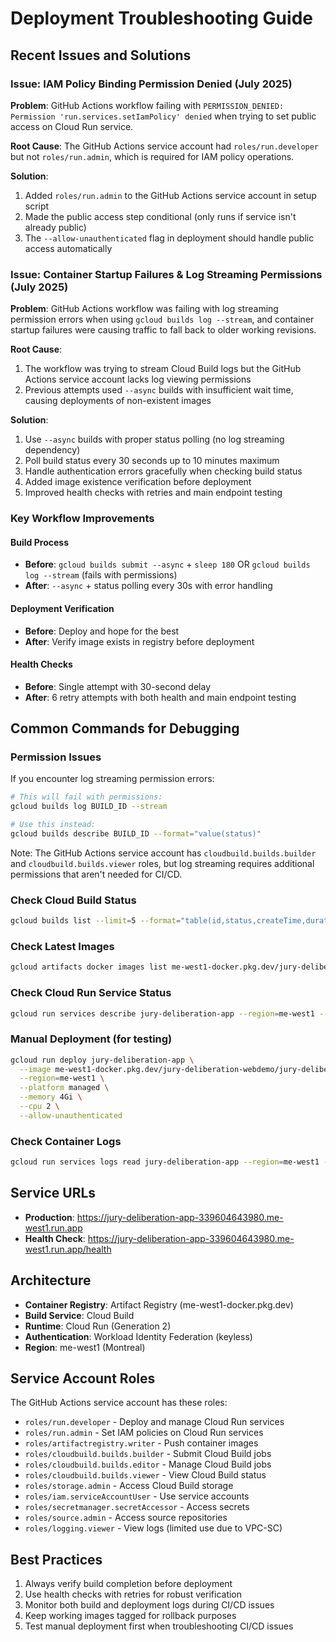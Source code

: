 # Deployment Troubleshooting Guide

## Recent Issues and Solutions

### Issue: IAM Policy Binding Permission Denied (July 2025)

**Problem**: GitHub Actions workflow failing with `PERMISSION_DENIED: Permission 'run.services.setIamPolicy' denied` when trying to set public access on Cloud Run service.

**Root Cause**: The GitHub Actions service account had `roles/run.developer` but not `roles/run.admin`, which is required for IAM policy operations.

**Solution**: 
1. Added `roles/run.admin` to the GitHub Actions service account in setup script
2. Made the public access step conditional (only runs if service isn't already public)
3. The `--allow-unauthenticated` flag in deployment should handle public access automatically

### Issue: Container Startup Failures & Log Streaming Permissions (July 2025)

**Problem**: GitHub Actions workflow was failing with log streaming permission errors when using `gcloud builds log --stream`, and container startup failures were causing traffic to fall back to older working revisions.

**Root Cause**: 
1. The workflow was trying to stream Cloud Build logs but the GitHub Actions service account lacks log viewing permissions
2. Previous attempts used `--async` builds with insufficient wait time, causing deployments of non-existent images

**Solution**: 
1. Use `--async` builds with proper status polling (no log streaming dependency)
2. Poll build status every 30 seconds up to 10 minutes maximum  
3. Handle authentication errors gracefully when checking build status
4. Added image existence verification before deployment
5. Improved health checks with retries and main endpoint testing

### Key Workflow Improvements

#### Build Process
- **Before**: `gcloud builds submit --async` + `sleep 180` OR `gcloud builds log --stream` (fails with permissions)
- **After**: `--async` + status polling every 30s with error handling

#### Deployment Verification
- **Before**: Deploy and hope for the best
- **After**: Verify image exists in registry before deployment

#### Health Checks
- **Before**: Single attempt with 30-second delay
- **After**: 6 retry attempts with both health and main endpoint testing

## Common Commands for Debugging

### Permission Issues
If you encounter log streaming permission errors:
```bash
# This will fail with permissions:
gcloud builds log BUILD_ID --stream

# Use this instead:
gcloud builds describe BUILD_ID --format="value(status)"
```

Note: The GitHub Actions service account has `cloudbuild.builds.builder` and `cloudbuild.builds.viewer` roles, but log streaming requires additional permissions that aren't needed for CI/CD.

### Check Cloud Build Status
```bash
gcloud builds list --limit=5 --format="table(id,status,createTime,duration)"
```

### Check Latest Images
```bash
gcloud artifacts docker images list me-west1-docker.pkg.dev/jury-deliberation-webdemo/jury-deliberation-app/jury-deliberation-app --include-tags --limit=3
```

### Check Cloud Run Service Status
```bash
gcloud run services describe jury-deliberation-app --region=me-west1 --format="yaml(spec.template.spec.containers[0].image,status.traffic)"
```

### Manual Deployment (for testing)
```bash
gcloud run deploy jury-deliberation-app \
  --image me-west1-docker.pkg.dev/jury-deliberation-webdemo/jury-deliberation-app/jury-deliberation-app:TAG \
  --region=me-west1 \
  --platform managed \
  --memory 4Gi \
  --cpu 2 \
  --allow-unauthenticated
```

### Check Container Logs
```bash
gcloud run services logs read jury-deliberation-app --region=me-west1 --limit=50
```

## Service URLs
- **Production**: https://jury-deliberation-app-339604643980.me-west1.run.app
- **Health Check**: https://jury-deliberation-app-339604643980.me-west1.run.app/health

## Architecture
- **Container Registry**: Artifact Registry (me-west1-docker.pkg.dev)
- **Build Service**: Cloud Build
- **Runtime**: Cloud Run (Generation 2)
- **Authentication**: Workload Identity Federation (keyless)
- **Region**: me-west1 (Montreal)

## Service Account Roles
The GitHub Actions service account has these roles:
- `roles/run.developer` - Deploy and manage Cloud Run services
- `roles/run.admin` - Set IAM policies on Cloud Run services
- `roles/artifactregistry.writer` - Push container images
- `roles/cloudbuild.builds.builder` - Submit Cloud Build jobs
- `roles/cloudbuild.builds.editor` - Manage Cloud Build jobs
- `roles/cloudbuild.builds.viewer` - View Cloud Build status
- `roles/storage.admin` - Access Cloud Build storage
- `roles/iam.serviceAccountUser` - Use service accounts
- `roles/secretmanager.secretAccessor` - Access secrets
- `roles/source.admin` - Access source repositories
- `roles/logging.viewer` - View logs (limited use due to VPC-SC)

## Best Practices
1. Always verify build completion before deployment
2. Use health checks with retries for robust verification
3. Monitor both build and deployment logs during CI/CD issues
4. Keep working images tagged for rollback purposes
5. Test manual deployment first when troubleshooting CI/CD issues
